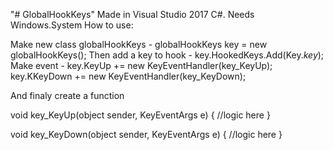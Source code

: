 "# GlobalHookKeys" 
Made in Visual Studio 2017 C#.
Needs Windows.System
How to use:

Make new class globalHookKeys - globalHookKeys key = new globalHookKeys();
Then add a key to hook - key.HookedKeys.Add(Key.*key*);
Make event - key.KeyUp += new KeyEventHandler(key_KeyUp);
             key.KKeyDown += new KeyEventHandler(key_KeyDown);
             
And finaly create a function

void key_KeyUp(object sender, KeyEventArgs e)
{
    //logic here
}

void key_KeyDown(object sender, KeyEventArgs e)
{
    //logic here
}
